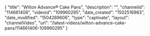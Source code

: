 {
    "title": "Wilton Advance&reg; Cake Pans",
    "description": "",
    "channelid": "114661406",
    "videoid": "109960295",
    "date_created": "1502516983",
    "date_modified": "1504289606",
    "type": "captivate",
    "layout": "channelVideo",
    "url": "\/latest-videos\/wilton-advance-cake-pans\/114661406-109960295"
}